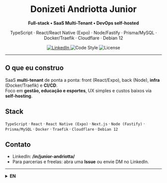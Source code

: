 <!-- Profile README -->

<div align="center">

# Donizeti Andriotta Junior

**Full-stack • SaaS Multi-Tenant • DevOps self-hosted**

TypeScript · React/React Native (Expo) · Node/Fastify · Prisma/MySQL · Docker/Traefik · Cloudflare · Debian 12

<a href="https://www.linkedin.com/in/junior-andriotta/">
  <img alt="LinkedIn" src="https://img.shields.io/badge/LinkedIn-0A66C2?logo=linkedin&logoColor=white">
</a>
<img alt="Code Style" src="https://img.shields.io/badge/Conventional%20Commits-♟️-informational">
<img alt="License" src="https://img.shields.io/badge/License-MIT-green">

</div>

---

## O que eu construo
SaaS **multi-tenant** de ponta a ponta: front (React/Expo), back (Node), **infra** (Docker/Traefik) e **CI/CD**.  
Foco em **gestão, educação e esportes**, UX simples e custos baixos via **self-hosting**.


## Stack
`TypeScript` · `React` · `React Native (Expo)` · `Next.js` · `Node (Fastify)` · `Prisma/MySQL` · `Docker` · `Traefik` · `Cloudflare` · `Debian 12`


## Contato
- LinkedIn: **/in/junior-andriotta/**
- Para parcerias e freelas: abra uma **Issue** ou envie DM no LinkedIn.

---

<details>
<summary><strong>EN</strong></summary>

**Full-stack dev shipping multi-tenant SaaS** across frontend (React/Expo), backend (Node), and self-hosted DevOps (Docker/Traefik).  

Connect on **LinkedIn** (link above).

</details>
